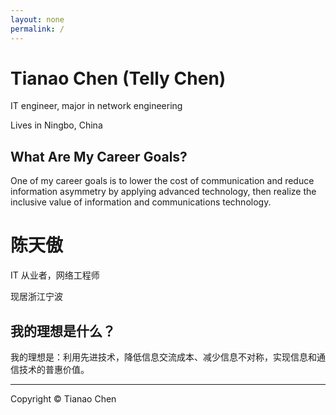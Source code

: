 ```yaml
---
layout: none
permalink: /
---
```


# Tianao Chen (Telly Chen)

IT engineer, major in network engineering

Lives in Ningbo, China

## What Are My Career Goals?

One of my career goals is to lower the cost of communication and reduce information asymmetry by applying advanced technology, then realize the inclusive value of information and communications technology.

# 陈天傲

IT 从业者，网络工程师

现居浙江宁波

## 我的理想是什么？

我的理想是：利用先进技术，降低信息交流成本、减少信息不对称，实现信息和通信技术的普惠价值。

---

Copyright © Tianao Chen
